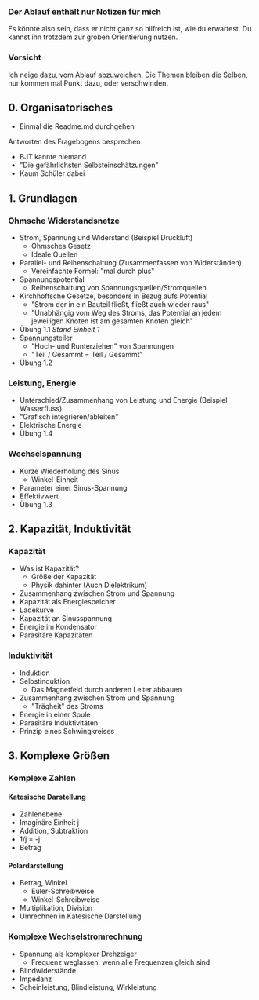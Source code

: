 
### Der Ablauf enthält nur Notizen für mich
Es könnte also sein, dass er nicht ganz so hilfreich ist, wie du erwartest.
Du kannst ihn trotzdem zur groben Orientierung nutzen.

### Vorsicht
Ich neige dazu, vom Ablauf abzuweichen.
Die Themen bleiben die Selben, nur kommen mal Punkt dazu, oder verschwinden.


## 0. Organisatorisches
- Einmal die Readme.md durchgehen

Antworten des Fragebogens besprechen
- BJT kannte niemand
- "Die gefährlichsten Selbsteinschätzungen"
- Kaum Schüler dabei

## 1. Grundlagen
### Ohmsche Widerstandsnetze
- Strom, Spannung und Widerstand (Beispiel Druckluft)
  - Ohmsches Gesetz
  - Ideale Quellen
- Parallel- und Reihenschaltung (Zusammenfassen von Widerständen)
  - Vereinfachte Formel: "mal durch plus"
- Spannungspotential
  - Reihenschaltung von Spannungsquellen/Stromquellen
- Kirchhoffsche Gesetze, besonders in Bezug aufs Potential
  - "Strom der in ein Bauteil fließt, fließt auch wieder raus"
  - "Unabhängig vom Weg des Stroms, das Potential an jedem jeweiligen Knoten ist am gesamten Knoten gleich"
- Übung 1.1
*Stand Einheit 1*
- Spannungsteiler
  - "Hoch- und Runterziehen" von Spannungen
  - "Teil / Gesammt = Teil / Gesammt"
- Übung 1.2

### Leistung, Energie
- Unterschied/Zusammenhang von Leistung und Energie (Beispiel Wasserfluss)
- "Grafisch integrieren/ableiten"
- Elektrische Energie
- Übung 1.4

### Wechselspannung
- Kurze Wiederholung des Sinus
  - Winkel-Einheit
- Parameter einer Sinus-Spannung
- Effektivwert
- Übung 1.3

## 2. Kapazität, Induktivität
### Kapazität
- Was ist Kapazität?
  - Größe der Kapazität
  - Physik dahinter (Auch Dielektrikum)
- Zusammenhang zwischen Strom und Spannung
- Kapazität als Energiespeicher
- Ladekurve
- Kapazität an Sinusspannung
- Energie im Kondensator
- Parasitäre Kapazitäten

### Induktivität
- Induktion
- Selbstinduktion
  - Das Magnetfeld durch anderen Leiter abbauen
- Zusammenhang zwischen Strom und Spannung
  - "Trägheit" des Stroms
- Energie in einer Spule
- Parasitäre Induktivitäten
- Prinzip eines Schwingkreises

## 3. Komplexe Größen
### Komplexe Zahlen
#### Katesische Darstellung
- Zahlenebene
- Imaginäre Einheit j
- Addition, Subtraktion
- 1/j = -j
- Betrag

#### Polardarstellung
- Betrag, Winkel
  - Euler-Schreibweise
  - Winkel-Schreibweise
- Multiplikation, Division
- Umrechnen in Katesische Darstellung

### Komplexe Wechselstromrechnung
- Spannung als komplexer Drehzeiger
  - Frequenz weglassen, wenn alle Frequenzen gleich sind
- Blindwiderstände
- Impedanz
- Scheinleistung, Blindleistung, Wirkleistung


